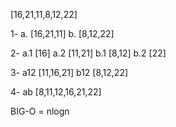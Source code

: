 [16,21,11,8,12,22]

1- a. [16,21,11] b. [8,12,22]

2- a.1 [16] a.2 [11,21] b.1 [8,12] b.2 [22]

3- a12 [11,16,21]  b12 [8,12,22]

4- ab [8,11,12,16,21,22]

BIG-O = nlogn